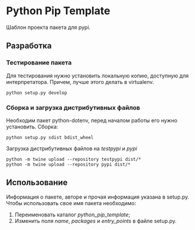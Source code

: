 # Python Pip Template
Шаблон проекта пакета для pypi.

## Разработка
### Тестирование пакета
Для тестирования нужно установить локальную копию, доступную для интерпретатора. Причем, лучше этого делать в virtualenv.
```
python setup.py develop
```

### Сборка и загрузка дистрибутивных файлов
Необходим пакет python-dotenv, перед началом работы его нужно установить. Сборка:
```
python setup.py sdist bdist_wheel
```

Загрузка дистрибутивных файлов на _testpypi_ и _pypi_
```
python -m twine upload --repository testpypi dist/*
python -m twine upload --repository pypi dist/*
```

## Использование
Информация о пакете, авторе и прочая информация указана в setup.py. Чтобы использовать свое имя пакета необходимо:  
1. Переименовать каталог _python_pip_template_;  
2. Изменить поля _name_, _packages_ и _entry_points_ в файле setup.py.